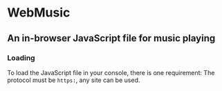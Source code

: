 # WebMusic
## An in-browser JavaScript file for music playing

### Loading
To load the JavaScript file in your console, there is one requirement:
The protocol must be `https:`, any site can be used.
